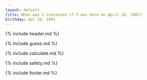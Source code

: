 ```yaml
---
layout: default
title: When was I conceived if I was born on April 28, 1901?
birthday: Apr 28, 1901
---
```


{% include header.md %}

{% include guess.md %}

{% include calculate.md %}

{% include safety.md %}

{% include footer.md %}



